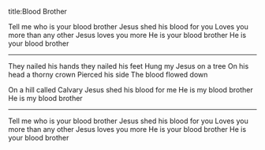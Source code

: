 title:Blood Brother

Tell me who is your blood brother 
Jesus shed his blood for you 
Loves you more than any other 
Jesus loves you more
He is your blood brother 
He is your blood brother

---

They nailed his hands they nailed his feet 
Hung my Jesus on a tree
On his head a thorny crown
Pierced his side The blood flowed down 

On a hill called Calvary
Jesus shed his blood for me
He is my blood brother 
He is my blood brother

---

Tell me who is your blood brother 
Jesus shed his blood for you 
Loves you more than any other 
Jesus loves you more
He is your blood brother 
He is your blood brother